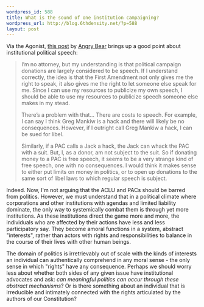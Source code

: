 ```yaml
--- 
wordpress_id: 588
title: What is the sound of one institution campaigning?
wordpress_url: http://blog.6thdensity.net/?p=588
layout: post
---
```

Via the Agonist, <a href="http://angrybear.blogspot.com/2007/01/campaign-contributions-free-speech.html">this post</a> by <a href="http://angrybear.blogspot.com">Angry Bear</a> brings up a good point about institutional political speech:
<blockquote>I’m no attorney, but my understanding is that political campaign donations are largely considered to be speech. If I understand correctly, the idea is that the First Amendment not only gives me the right to speak, it also gives me the right to let someone else speak for me. Since I can use my resources to publicize my own speech, I should be able to use my resources to publicize speech someone else makes in my stead.

There’s a problem with that… There are costs to speech. For example, I can say I think Greg Mankiw is a hack and there will likely be no consequences. However, if I outright call Greg Mankiw a hack, I can be sued for libel.

Similarly, if a PAC calls a Jack a hack, the Jack can whack the PAC with a suit. But, I, as a donor, am not subject to the suit. So if donating money to a PAC is free speech, it seems to be a very strange kind of free speech, one with no consequences. I would think it makes sense to either put limits on money in politics, or to open up donations to the same sort of libel laws to which regular speech is subject.</blockquote>
Indeed. Now, I'm not arguing that the ACLU and PACs should be barred from politics. However, we must understand that in a political climate where corporations and other institutions with agendas and limited liability dominate, the only way to systemically combat them is through yet more institutions.  As these institutions direct the game more and more, the individuals who are affected by their actions have less and less participatory say.  They become amoral functions in a system, abstract "interests", rather than actors with rights and responsibilities to balance in the course of their lives with other human beings.

The domain of politics is irretrievably out of scale with the kinds of interests an individual can authentically comprehend in any moral sense - the only sense in which "rights" have any consequence.  Perhaps we should worry less about whether both sides of any given issue have institutional advocates and ask: <em>can meaningful politics can occur through these abstract mechanisms</em>?  Or is there something about an individual that is irreducible and intimately connected with the rights articulated by the authors of our Constitution?
